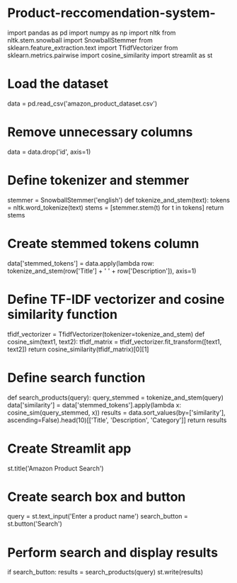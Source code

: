 # Product-reccomendation-system-
import pandas as pd
import numpy as np
import nltk
from nltk.stem.snowball import SnowballStemmer
from sklearn.feature_extraction.text import TfidfVectorizer
from sklearn.metrics.pairwise import cosine_similarity
import streamlit as st

# Load the dataset
data = pd.read_csv('amazon_product_dataset.csv')

# Remove unnecessary columns
data = data.drop('id', axis=1)

# Define tokenizer and stemmer
stemmer = SnowballStemmer('english')
def tokenize_and_stem(text):
    tokens = nltk.word_tokenize(text)
    stems = [stemmer.stem(t) for t in tokens]
    return stems

# Create stemmed tokens column
data['stemmed_tokens'] = data.apply(lambda row: tokenize_and_stem(row['Title'] + ' ' + row['Description']), axis=1)

# Define TF-IDF vectorizer and cosine similarity function
tfidf_vectorizer = TfidfVectorizer(tokenizer=tokenize_and_stem)
def cosine_sim(text1, text2):
    tfidf_matrix = tfidf_vectorizer.fit_transform([text1, text2])
    return cosine_similarity(tfidf_matrix)[0][1]

# Define search function
def search_products(query):
    query_stemmed = tokenize_and_stem(query)
    data['similarity'] = data['stemmed_tokens'].apply(lambda x: cosine_sim(query_stemmed, x))
    results = data.sort_values(by=['similarity'], ascending=False).head(10)[['Title', 'Description', 'Category']]
    return results

# Create Streamlit app
st.title('Amazon Product Search')

# Create search box and button
query = st.text_input('Enter a product name')
search_button = st.button('Search')

# Perform search and display results
if search_button:
    results = search_products(query)
    st.write(results)
